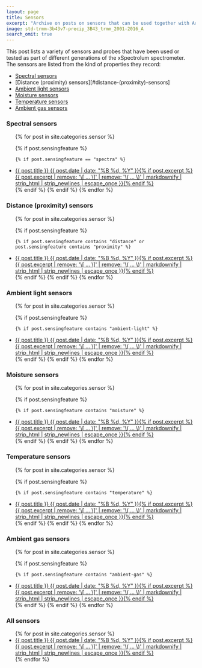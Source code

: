 ```yaml
---
layout: page
title: Sensors
excerpt: "Archive on posts on sensors that can be used together with Arduino boards."
image: std-trmm-3b43v7-precip_3B43_trmm_2001-2016_A
search_omit: true
---
```


This post lists a variety of sensors and probes that have been used or tested as part of different generations of the xSpectrolum spectrometer. The sensors are listed from the kind of properties they record:

- [Spectral sensors](#spectral-sensors)
- [Distance (proximity) sensors][#distance-(proximity)-sensors]
- [Ambient light sensors](#ambient-light-sensors)
- [Moisture sensors](#moisture-sensors)
- [Temperature sensors](#temperature-sensors)
- [Ambient gas sensors](#ambient-gas-sensors)

### Spectral sensors

<ul class="post-list">
{% for post in site.categories.sensor %}

  {% if post.sensingfeature %}

    {% if post.sensingfeature == "spectra" %}

  <li><article><a href="{{ site.url }}{{ post.url }}">{{ post.title }} <span class="entry-date"><time datetime="{{ post.date | date_to_xmlschema }}">{{ post.date | date: "%B %d, %Y" }}</time></span>{% if post.excerpt %} <span class="excerpt">{{ post.excerpt | remove: '\[ ... \]' | remove: '\( ... \)' | markdownify | strip_html | strip_newlines | escape_once }}</span>{% endif %}</a></article></li>
  {% endif %}
  {% endif %}
{% endfor %}
</ul>

### Distance (proximity) sensors

<ul class="post-list">
{% for post in site.categories.sensor %}

  {% if post.sensingfeature %}

    {% if post.sensingfeature contains "distance" or post.sensingfeature contains "proximity" %}

  <li><article><a href="{{ site.url }}{{ post.url }}">{{ post.title }} <span class="entry-date"><time datetime="{{ post.date | date_to_xmlschema }}">{{ post.date | date: "%B %d, %Y" }}</time></span>{% if post.excerpt %} <span class="excerpt">{{ post.excerpt | remove: '\[ ... \]' | remove: '\( ... \)' | markdownify | strip_html | strip_newlines | escape_once }}</span>{% endif %}</a></article></li>
  {% endif %}
  {% endif %}
{% endfor %}
</ul>

### Ambient light sensors

<ul class="post-list">
{% for post in site.categories.sensor %}

  {% if post.sensingfeature %}

    {% if post.sensingfeature contains "ambient-light" %}

  <li><article><a href="{{ site.url }}{{ post.url }}">{{ post.title }} <span class="entry-date"><time datetime="{{ post.date | date_to_xmlschema }}">{{ post.date | date: "%B %d, %Y" }}</time></span>{% if post.excerpt %} <span class="excerpt">{{ post.excerpt | remove: '\[ ... \]' | remove: '\( ... \)' | markdownify | strip_html | strip_newlines | escape_once }}</span>{% endif %}</a></article></li>
  {% endif %}
  {% endif %}
{% endfor %}
</ul>

### Moisture sensors

<ul class="post-list">
{% for post in site.categories.sensor %}

  {% if post.sensingfeature %}

    {% if post.sensingfeature contains "moisture" %}

  <li><article><a href="{{ site.url }}{{ post.url }}">{{ post.title }} <span class="entry-date"><time datetime="{{ post.date | date_to_xmlschema }}">{{ post.date | date: "%B %d, %Y" }}</time></span>{% if post.excerpt %} <span class="excerpt">{{ post.excerpt | remove: '\[ ... \]' | remove: '\( ... \)' | markdownify | strip_html | strip_newlines | escape_once }}</span>{% endif %}</a></article></li>
  {% endif %}
  {% endif %}
{% endfor %}
</ul>

### Temperature sensors

<ul class="post-list">
{% for post in site.categories.sensor %}

  {% if post.sensingfeature %}

    {% if post.sensingfeature contains "temperature" %}

  <li><article><a href="{{ site.url }}{{ post.url }}">{{ post.title }} <span class="entry-date"><time datetime="{{ post.date | date_to_xmlschema }}">{{ post.date | date: "%B %d, %Y" }}</time></span>{% if post.excerpt %} <span class="excerpt">{{ post.excerpt | remove: '\[ ... \]' | remove: '\( ... \)' | markdownify | strip_html | strip_newlines | escape_once }}</span>{% endif %}</a></article></li>
  {% endif %}
  {% endif %}
{% endfor %}
</ul>

### Ambient gas sensors

<ul class="post-list">
{% for post in site.categories.sensor %}

  {% if post.sensingfeature %}

    {% if post.sensingfeature contains "ambient-gas" %}

  <li><article><a href="{{ site.url }}{{ post.url }}">{{ post.title }} <span class="entry-date"><time datetime="{{ post.date | date_to_xmlschema }}">{{ post.date | date: "%B %d, %Y" }}</time></span>{% if post.excerpt %} <span class="excerpt">{{ post.excerpt | remove: '\[ ... \]' | remove: '\( ... \)' | markdownify | strip_html | strip_newlines | escape_once }}</span>{% endif %}</a></article></li>
  {% endif %}
  {% endif %}
{% endfor %}
</ul>

### All sensors

<ul class="post-list">
{% for post in site.categories.sensor %}
  <li><article><a href="{{ site.url }}{{ post.url }}">{{ post.title }} <span class="entry-date"><time datetime="{{ post.date | date_to_xmlschema }}">{{ post.date | date: "%B %d, %Y" }}</time></span>{% if post.excerpt %} <span class="excerpt">{{ post.excerpt | remove: '\[ ... \]' | remove: '\( ... \)' | markdownify | strip_html | strip_newlines | escape_once }}</span>{% endif %}</a></article></li>
{% endfor %}
</ul>
